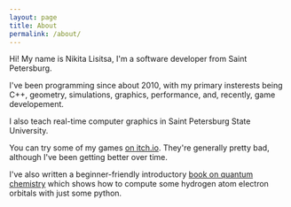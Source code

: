 ```yaml
---
layout: page
title: About
permalink: /about/
---
```


Hi! My name is Nikita Lisitsa, I'm a software developer from Saint Petersburg.

I've been programming since about 2010, with my primary insterests being C++, geometry, simulations, graphics, performance, and, recently, game developement.

I also teach real-time computer graphics in Saint Petersburg State University. 

You can try some of my games [on itch.io](https://lisyarus.itch.io/). They're generally pretty bad, although I've been getting better over time.

I've also written a beginner-friendly introductory [book on quantum chemistry](https://github.com/lisyarus/chembook) which shows how to compute some hydrogen atom electron orbitals with just some python.